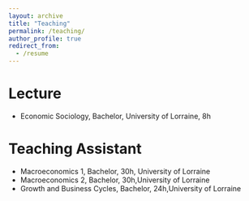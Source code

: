 ```yaml
---
layout: archive
title: "Teaching"
permalink: /teaching/
author_profile: true
redirect_from:
  - /resume
---
```





Lecture
===
* Economic Sociology, Bachelor, University of Lorraine, 8h

Teaching Assistant
===
* Macroeconomics 1, Bachelor, 30h, University of Lorraine
* Macroeconomics 2, Bachelor, 30h,University of Lorraine
* Growth and Business Cycles, Bachelor, 24h,University of Lorraine
